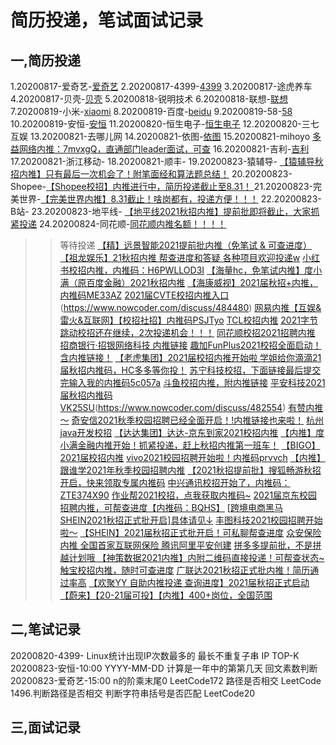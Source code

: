 # 简历投递，笔试面试记录

## 一,简历投递
 1.20200817-爱奇艺-[爱奇艺](http://zhaopin.iqiyi.com/campus.html#/my-recruit?recruitmenId=88)
 2.20200817-4399-[4399](https://hr.4399om.com/?r=userCenter/index)
 3.20200817-途虎养车
 4.20200817-贝壳-[贝壳](http://campus.ke.com/Portal/Apply/Index)
 5.20200818-锐明技术
 6.20200818-联想-[联想](https://talent.lenovo.com.cn/resume/myapply)
 7.20200819-小米-[xiaomi](https://app.mokahr.com/m/candidate/applications/deliver-query/xiaomi/)
 8.20200819-百度-[beidu](https://talent.baidu.com/external/baidu/campus.html#/individualCenter)
 9.20200819-58-[58](http://campus.58.com/Portal/Apply/Index)
 10.20200819-安恒-[安恒](https://campus.dbappsecurity.com.cn/campus_apply/dbappsecurity/7835#/candidateHome/applications)
 11.20200820-恒生电子-[恒生电子](http://campus.hundsun.com/Portal/Apply/Index)
 12.20200820-三七互娱
 13.20200821-去哪儿网
 14.20200821-依图-[依图](https://app.mokahr.com/m/candidate/applications/deliver-query/yitu-inc)
 15.20200821-mihoyo
 [多益网络内推：7mvxgQ，直通部门leader面试，可查](https://www.nowcoder.com/discuss/483978)
 16.20200821-吉利-[吉利](https://campus.geely.com/home/userCenter/toUserCenter/2)
 17.20200821-浙江移动-[](http://i.51job.com/userset/my_apply.php?type=xy&lang=c)
 18.20200821-顺丰-[](http://campus.sf-expr缺失的括号ess.com/#/personalCenter)
 19.20200823-猿辅导-[](https://app.mokahr.com/m/candidate/applications/deliver-query/fenbi) [【猿辅导秋招内推】只有最后一次机会了！附笔面经和算法题总结！](https://www.nowcoder.com/discuss/445102)
 20.20200823-Shopee-[]()[【Shopee校招】内推进行中，简历投递截止至8.31！ ](https://www.nowcoder.com/discuss/461892)
 21.20200823-完美世界-[]()[【完美世界内推】8.31截止！啥岗都有，投递方便！！！](https://www.nowcoder.com/discuss/473209)
 22.20200823-B站-[]()[]()
 23.20200823-地平线-[](http://horizon.hotjob.cn/wt/Horizon/web/index/applyPositionN310!listApplyPosition?brandCode=1&operational=ee2a6b405f7e21a4cd834daf0c3e100dd178846c01bb29cd075f99f7f539da9f845058b98226c1dc4ee85ee898d155bb42d55395d06889919dfd7960ff723ecf0256923700d40c4d9094c7d138455107c9d5de96a897236ec1e32b049ab580b7)
        [【地平线2021秋招内推】提前批即将截止，大家抓紧投递](https://www.nowcoder.com/discuss/476218)
 24.20200824-同花顺-[](http://talent.10jqka.com.cn/default/usercenter/index/)[同花顺内推名额！！！！](https://www.nowcoder.com/discuss/486796)
>>等待投递
>[【精】远景智能2021提前批内推（免笔试 & 可查进度）](https://www.nowcoder.com/discuss/473060)
>[【祖龙娱乐】21秋招内推 帮查进度和答疑 各种项目欢迎投递w](https://www.nowcoder.com/discuss/466631)
>[小红书校招内推，内推码：H6PWLLOD3I](https://www.nowcoder.com/discuss/482009)
>[【海量hc，免笔试内推】度小满（原百度金融）2021秋招内推](https://www.nowcoder.com/discuss/483921)
 [【海康威视】2021届秋招+内推，内推码ME33AZ](https://www.nowcoder.com/discuss/479316)
 [2021届CVTE校招内推入口](https://www.nowcoder.com/discuss/479289)(https://www.nowcoder.com/discuss/484480)
 [网易内推【互娱&雷火&互联网】【校招社招】内推码PSJTyo](https://www.nowcoder.com/discuss/446261)
 [TCL校招内推](https://www.nowcoder.com/discuss/476238)
 [2021字节跳动校招还在继续，2次投递机会！！！](https://www.nowcoder.com/discuss/481641)
>[同花顺校招2021招聘内推](https://www.nowcoder.com/discuss/481478)
>[招商银行·招银网络科技 内推链接](https://www.nowcoder.com/discuss/469421)
>[趣加FunPlus2021校招全面启动！含内推链接！](https://www.nowcoder.com/discuss/480367)
>[【老虎集团】2021届校招内推开始啦 ](https://www.nowcoder.com/discuss/472472)
>[学姐给你滴滴21届秋招内推码，HC多多等你投！](https://www.nowcoder.com/discuss/480326)
>[苏宁科技校招，下面链接最后提交完输入我的内推码5c057a](https://www.nowcoder.com/discuss/469964)
>[斗鱼校招内推，附内推链接](https://www.nowcoder.com/discuss/459536)
>[平安科技2021届秋招内推码VK25SU](https://www.nowcoder.com/discuss/482702)(https://www.nowcoder.com/discuss/482554)
>[有赞内推～](https://www.nowcoder.com/discuss/478048)
>[奇安信2021秋季校园招聘已经全面开启！!内推链接也来啦！](https://www.nowcoder.com/discuss/482767)
>[杭州java开发校招](https://www.nowcoder.com/discuss/484714)
>[【达达集团】达达-京东到家2021校招内推](https://www.nowcoder.com/discuss/484688)
>[【内推】度小满金融内推开始！抓紧投递，赶上秋招内推第一班车！](https://www.nowcoder.com/discuss/484521)
>[【BIGO】2021届校招内推](https://www.nowcoder.com/discuss/484395)
>[vivo2021校园招聘开始啦！内推码prvvch](https://www.nowcoder.com/discuss/485251)
>[【内推】跟谁学2021年秋季校园招聘内推](https://www.nowcoder.com/discuss/459468)
>[【2021秋招提前批】搜狐畅游秋招开启，快来领取专属内推码](https://www.nowcoder.com/discuss/458556)
>[中兴通讯校招开始了，内推码：ZTE374X90](https://www.nowcoder.com/discuss/485253)
>[作业帮2021校招，点我获取内推码~](https://www.nowcoder.com/discuss/477290)
>[2021届京东校园招聘内推，可帮查进度【内推码：BQHS】](https://www.nowcoder.com/discuss/484903)
>[[跨境电商黑马SHEIN2021秋招正式批开启]具体请见↓](https://www.nowcoder.com/discuss/484890)
>[丰图科技2021校园招聘开始啦～](https://www.nowcoder.com/discuss/484886)
>[【SHEIN】2021届秋招正式批开启！可私聊帮查进度](https://www.nowcoder.com/discuss/484859)
>[众安保险 内推 全国首家互联网保险 腾讯阿里平安创建](https://www.nowcoder.com/discuss/476692)
>[拼多多提前批，不是拼越计划哦 ](https://www.nowcoder.com/discuss/478747)
>[【神策数据2021内推】内附二维码直接投递！可帮查状态~](https://www.nowcoder.com/discuss/472969)
>[触宝校招内推，随时可查进度](https://www.nowcoder.com/discuss/472818)
>[广联达2021秋招正式批内推！简历通过率高](https://www.nowcoder.com/discuss/474053)
>[【欢聚YY 自助内推投递 查询进度】2021届秋招正式启动](https://www.nowcoder.com/discuss/459801)
>[【蔚来】【20-21届可投】【内推】400+岗位，全国范围 ](https://www.nowcoder.com/discuss/464721)
## 二,笔试记录
20200820-4399-
    Linux统计出现IP次数最多的
    最长不重复子串
    IP TOP-K
20200823-安恒-10:00
    YYYY-MM-DD 计算是一年中的第第几天
    回文素数判断
20200823-爱奇艺-15:00
    n的阶乘末尾0 LeetCode172
    路径是否相交 LeetCode 1496.判断路径是否相交
    判断字符串括号是否匹配 LeetCode20

## 三,面试记录